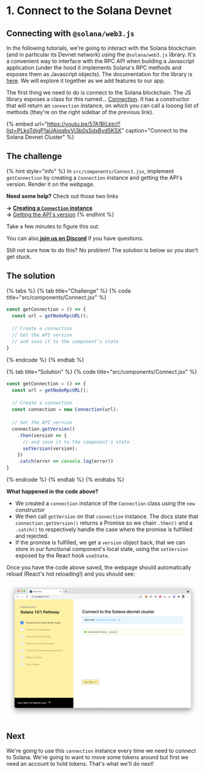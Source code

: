 # 1. Connect to the Solana Devnet

## Connecting with `@solana/web3.js`

In the following tutorials, we're going to interact with the Solana blockchain \(and in particular its Devnet network\) using the `@solana/web3.js` library. It's a convenient way to interface with the RPC API when building a Javascript application \(under the hood it implements Solana's RPC methods and exposes them as Javascript objects\). The documentation for the library is [here](https://solana-labs.github.io/solana-web3.js/). We will explore it together as we add features to our app.

The first thing we need to do is connect to the Solana blockchain. The JS library exposes a class for this named... [Connection](https://solana-labs.github.io/solana-web3.js/classes/connection.html). It has a constructor that will return an `connection` instance, on which you can call a looong list of methods \(they're on the right sidebar of the previous link\).

{% embed url="https://youtu.be/57A1BlLktcI?list=PLkgTdjgP1aUAiqqbvVi3b0sSdxByd5KSX" caption="Connect to the Solana Devnet Cluster" %}

## The challenge

{% hint style="info" %}
In `src/components/Connect.jsx`, implement `getConnection` by creating a `Connection` instance and getting the API's version. Render it on the webpage.

**Need some help?** Check out those two links

**→** [**Creating a `Connection` instance**](https://solana-labs.github.io/solana-web3.js/classes/connection.html#constructor)  
**→** [Getting the API's version](https://solana-labs.github.io/solana-web3.js/classes/connection.html#getversion)
{% endhint %}

Take a few minutes to figure this out.

You can also[ **join us on Discord**](https://discord.gg/fszyM7K) if you have questions.

Still not sure how to do this? No problem! The solution is below so you don't get stuck.

## The solution

{% tabs %}
{% tab title="Challenge" %}
{% code title="src/components/Connect.jsx" %}
```jsx
const getConnection = () => {
  const url = getNodeRpcURL();

  // Create a connection
  // Get the API version
  // and save it to the component's state
}
```
{% endcode %}
{% endtab %}

{% tab title="Solution" %}
{% code title="src/components/Connect.jsx" %}
```javascript
const getConnection = () => {
  const url = getNodeRpcURL();

  // Create a connection
  const connection = new Connection(url);

  // Get the API version
  connection.getVersion()
    .then(version => {
      // and save it to the component's state  
      setVersion(version);
    })
    .catch(error => console.log(error))
}
```
{% endcode %}
{% endtab %}
{% endtabs %}

**What happened in the code above?**

* We created a `connection` instance of the `Connection` class using the `new` constructor
* We then call `getVersion` on that `connection` instance. The docs state that `connection.getVersion()` returns a Promise so we chain `.then()` and a `.catch()` to respectively handle the case where the promise is fulfilled and rejected.
* If the promise is fulfilled, we get a `version` object back, that we can store in our functional component's local state, using the `setVersion` exposed by the React hook `useState`.

Once you have the code above saved, the webpage should automatically reload \(React's hot reloading!\) and you should see:

![](../../../.gitbook/assets/screen-shot-2021-06-14-at-10.47.58-pm%20%282%29%20%283%29%20%282%29.png)

## Next

We're going to use this `connection` instance every time we need to connect to Solana. We're going to want to move some tokens around but first we need an account to hold tokens. That's what we'll do next!

